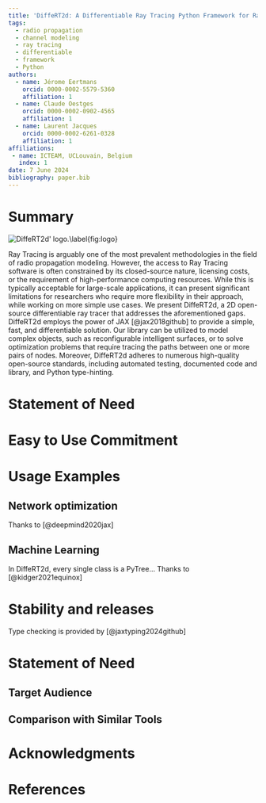 ```yaml
---
title: 'DiffeRT2d: A Differentiable Ray Tracing Python Framework for Radio Propagation'
tags:
  - radio propagation
  - channel modeling
  - ray tracing
  - differentiable
  - framework
  - Python
authors:
  - name: Jérome Eertmans
    orcid: 0000-0002-5579-5360
    affiliation: 1
  - name: Claude Oestges
    orcid: 0000-0002-0902-4565
    affiliation: 1
  - name: Laurent Jacques
    orcid: 0000-0002-6261-0328
    affiliation: 1
affiliations:
 - name: ICTEAM, UCLouvain, Belgium
   index: 1
date: 7 June 2024
bibliography: paper.bib
---
```


# Summary

![DiffeRT2d' logo.\label{fig:logo}](logo.png)

Ray Tracing is arguably one of the most prevalent methodologies in the field of radio propagation modeling. However, the access to Ray Tracing software is often constrained by its closed-source nature, licensing costs, or the requirement of high-performance computing resources. While this is typically acceptable for large-scale applications, it can present significant limitations for researchers who require more flexibility in their approach, while working on more simple use cases. We present DiffeRT2d, a 2D open-source differentiable ray tracer that addresses the aforementioned gaps. DiffeRT2d employs the power of JAX [@jax2018github] to provide a simple, fast, and differentiable solution. Our library can be utilized to model complex objects, such as reconfigurable intelligent surfaces, or to solve optimization problems that require tracing the paths between one or more pairs of nodes. Moreover, DiffeRT2d adheres to numerous high-quality open-source standards, including automated testing, documented code and library, and Python type-hinting.

# Statement of Need

# Easy to Use Commitment

# Usage Examples

## Network optimization

Thanks to [@deepmind2020jax]

## Machine Learning

In DiffeRT2d, every single class is a PyTree... Thanks to [@kidger2021equinox]

# Stability and releases

Type checking is provided by [@jaxtyping2024github]

# Statement of Need

## Target Audience

## Comparison with Similar Tools

# Acknowledgments

# References
